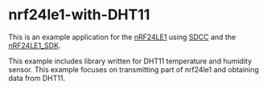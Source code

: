 nrf24le1-with-DHT11
================

This is an example application for the [nRF24LE1](http://www.nordicsemi.com/eng/Products/2.4GHz-RF/nRF24LE1) using [SDCC](http://sdcc.sourceforge.net/) and the [nRF24LE1_SDK](https://github.com/DeanCording/nRF24LE1_SDK).

This example includes library written for DHT11 temperature and humidity sensor. This example focuses on transmitting part of nrf24le1 and obtaining data from DHT11.

